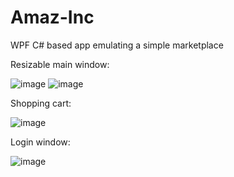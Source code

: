 # Amaz-Inc
WPF C# based app emulating a simple marketplace

Resizable main window:

![image](https://user-images.githubusercontent.com/96338110/146640425-340c0a56-e019-4d93-9d52-f87084445d00.png) ![image](https://user-images.githubusercontent.com/96338110/146640456-35e38eca-472d-4a80-804a-9cc6318ef5ee.png)

Shopping cart:

![image](https://user-images.githubusercontent.com/96338110/146640504-a63f5661-c68e-46e9-8492-0f64c383530b.png)


Login window:

![image](https://user-images.githubusercontent.com/96338110/146640522-d2101074-59ef-4d73-a02b-4d929823c4e3.png)

